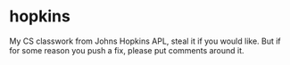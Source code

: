 hopkins
=======

My CS classwork from Johns Hopkins APL, steal it if you would like.
But if for some reason you push a fix, please put comments around it.

